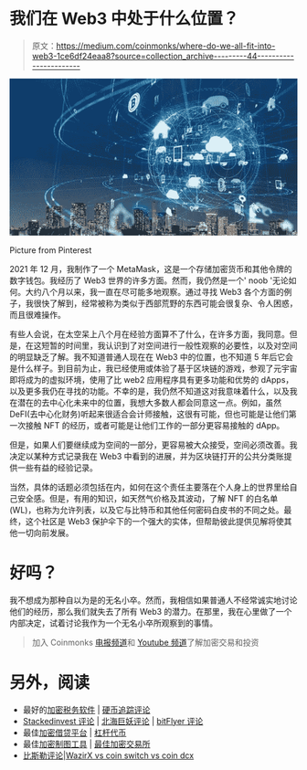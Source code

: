 # 我们在 Web3 中处于什么位置？

> 原文：<https://medium.com/coinmonks/where-do-we-all-fit-into-web3-1ce6df24eaa8?source=collection_archive---------44----------------------->

![](img/19b75e65763f5551d8c7bdbdc08f271d.png)

Picture from Pinterest

2021 年 12 月，我制作了一个 MetaMask，这是一个存储加密货币和其他令牌的数字钱包。我经历了 Web3 世界的许多方面。然而，我仍然是一个' noob '无论如何。大约八个月以来，我一直在尽可能多地观察。通过寻找 Web3 各个方面的例子，我很快了解到，经常被称为类似于西部荒野的东西可能会很复杂、令人困惑，而且很难操作。

有些人会说，在太空呆上八个月在经验方面算不了什么，在许多方面，我同意。但是，在这短暂的时间里，我认识到了对空间进行一般性观察的必要性，以及对空间的明显缺乏了解。我不知道普通人现在在 Web3 中的位置，也不知道 5 年后它会是什么样子。到目前为止，我已经使用或体验了基于区块链的游戏，参观了元宇宙即将成为的虚拟环境，使用了比 web2 应用程序具有更多功能和优势的 dApps，以及更多我仍在寻找的功能。不幸的是，我仍然不知道这对我意味着什么，以及我在潜在的去中心化未来中的位置，我想大多数人都会同意这一点。例如，虽然 DeFI(去中心化财务)听起来很适合会计师接触，这很有可能，但也可能是让他们第一次接触 NFT 的经历，或者可能是让他们工作的一部分更容易接触的 dApp。

但是，如果人们要继续成为空间的一部分，更容易被大众接受，空间必须改善。我决定以某种方式记录我在 Web3 中看到的进展，并为区块链打开的公共分类账提供一些有益的经验记录。

当然，具体的话题必须包括在内，如何在这个责任主要落在个人身上的世界里给自己安全感。但是，有用的知识，如天然气价格及其波动，了解 NFT 的白名单(WL)，也称为允许列表，以及它与比特币和其他任何密码白皮书的不同之处。最终，这个社区是 Web3 保护伞下的一个强大的实体，但帮助彼此提供见解将使其他一切向前发展。

# **好吗？**

我不想成为那种自以为是的无名小卒。然而，我相信如果普通人不经常诚实地讨论他们的经历，那么我们就失去了所有 Web3 的潜力。在那里，我在心里做了一个内部决定，试着讨论我作为一个无名小卒所观察到的事情。

> 加入 Coinmonks [电报频道](https://t.me/coincodecap)和 [Youtube 频道](https://www.youtube.com/c/coinmonks/videos)了解加密交易和投资

# 另外，阅读

*   最好的[加密税务软件](/coinmonks/best-crypto-tax-tool-for-my-money-72d4b430816b) | [硬币追踪评论](/coinmonks/cointracking-review-a-reliable-cryptocurrency-tax-software-5114e3eb5737)
*   [Stackedinvest 评论](https://coincodecap.com/stackedinvest-review) | [北海巨妖评论](/coinmonks/kraken-review-6165fc1056ac) | [bitFlyer 评论](https://coincodecap.com/bitflyer-review)
*   最佳[加密借贷平台](/coinmonks/top-5-crypto-lending-platforms-in-2020-that-you-need-to-know-a1b675cec3fa) | [杠杆代币](/coinmonks/leveraged-token-3f5257808b22)
*   最佳[加密制图工具](/coinmonks/what-are-the-best-charting-platforms-for-cryptocurrency-trading-85aade584d80) | [最佳加密交易所](/coinmonks/crypto-exchange-dd2f9d6f3769)
*   [比斯勒评论](https://coincodecap.com/bitsler-review)|[WazirX vs coin switch vs coin dcx](https://coincodecap.com/wazirx-vs-coinswitch-vs-coindcx)